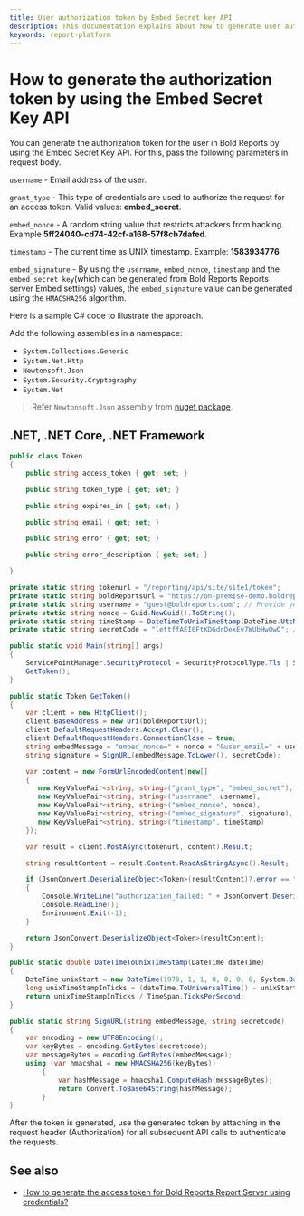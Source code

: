 ```yaml
---
title: User authorization token by Embed Secret key API
description: This documentation explains about how to generate user authorization token by using the embed secret key API in the Bold Reports Enterprise Reporting.
keywords: report-platform
---
```


# How to generate the authorization token by using the Embed Secret Key API

You can generate the authorization token for the user in Bold Reports by using the Embed Secret Key API. For this, pass the following parameters in request body.

   `username` - Email address of the user.

   `grant_type` - This type of credentials are used to authorize the request for an access token. Valid values: **embed_secret**.

   `embed_nonce` - A random string value that restricts attackers from hacking. Example **5ff24040-cd74-42cf-a168-57f8cb7dafed**.

   `timestamp` - The current time as UNIX timestamp. Example: **1583934776**

   `embed_signature` -  By using the `username`, `embed_nonce`, `timestamp` and the `embed secret key`(which can be generated from Bold Reports Reports server Embed settings) values, the `embed_signature` value can be generated using the `HMACSHA256` algorithm.

Here is a sample C# code to illustrate the approach.

Add the following assemblies in a namespace:

* `System.Collections.Generic`
* `System.Net.Http`
* `Newtonsoft.Json`
* `System.Security.Cryptography`
* `System.Net`

> Refer `Newtonsoft.Json` assembly from [nuget package](https://www.nuget.org/packages/Newtonsoft.Json/).

## .NET, .NET Core, .NET Framework

```csharp
public class Token
{
    public string access_token { get; set; }

    public string token_type { get; set; }

    public string expires_in { get; set; }

    public string email { get; set; }

    public string error { get; set; }

    public string error_description { get; set; }

}

private static string tokenurl = "/reporting/api/site/site1/token";
private static string boldReportsUrl = "https://on-premise-demo.boldreports.com"; // Provide your Bold Reports URL
private static string username = "guest@boldreports.com"; // Provide your Email ID
private static string nonce = Guid.NewGuid().ToString();
private static string timeStamp = DateTimeToUnixTimeStamp(DateTime.UtcNow).ToString();
private static string secretCode = "lettffAEI0FtKDGdrDekEv7WUbHwOwO"; // Provide your embed secret key value from the Bold Reports Report Server Embed Settings.

public static void Main(string[] args)
{
    ServicePointManager.SecurityProtocol = SecurityProtocolType.Tls | SecurityProtocolType.Tls11 | SecurityProtocolType.Tls12; // This is required while running the Bold Reports from Azure App Service
    GetToken();
}

public static Token GetToken()
{
    var client = new HttpClient();
    client.BaseAddress = new Uri(boldReportsUrl);
    client.DefaultRequestHeaders.Accept.Clear();
    client.DefaultRequestHeaders.ConnectionClose = true;
    string embedMessage = "embed_nonce=" + nonce + "&user_email=" + username + "&timestamp=" + timeStamp;
    string signature = SignURL(embedMessage.ToLower(), secretCode);

    var content = new FormUrlEncodedContent(new[]
    {
       new KeyValuePair<string, string>("grant_type", "embed_secret"),
       new KeyValuePair<string, string>("username", username),
       new KeyValuePair<string, string>("embed_nonce", nonce),
       new KeyValuePair<string, string>("embed_signature", signature),
       new KeyValuePair<string, string>("timestamp", timeStamp)
    });

    var result = client.PostAsync(tokenurl, content).Result;

    string resultContent = result.Content.ReadAsStringAsync().Result;

    if (JsonConvert.DeserializeObject<Token>(resultContent)?.error == "authorization_failed")
    {
        Console.WriteLine("authorization_failed: " + JsonConvert.DeserializeObject<Token>(resultContent)?.error_description);
        Console.ReadLine();
        Environment.Exit(-1);
    }

    return JsonConvert.DeserializeObject<Token>(resultContent);
}

public static double DateTimeToUnixTimeStamp(DateTime dateTime)
{
    DateTime unixStart = new DateTime(1970, 1, 1, 0, 0, 0, 0, System.DateTimeKind.Utc);
    long unixTimeStampInTicks = (dateTime.ToUniversalTime() - unixStart).Ticks;
    return unixTimeStampInTicks / TimeSpan.TicksPerSecond;
}

public static string SignURL(string embedMessage, string secretcode)
{
    var encoding = new UTF8Encoding();
    var keyBytes = encoding.GetBytes(secretcode);
    var messageBytes = encoding.GetBytes(embedMessage);
    using (var hmacsha1 = new HMACSHA256(keyBytes))
        {
            var hashMessage = hmacsha1.ComputeHash(messageBytes);
            return Convert.ToBase64String(hashMessage);
        }
}
````

After the token is generated, use the generated token by attaching in the request header (Authorization) for all subsequent API calls to authenticate the requests.

## See also

* [How to generate the access token for Bold Reports Report Server using credentials?](../generate-access-token-for-bold-reports-server-using-credentials/)
